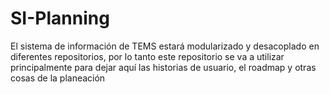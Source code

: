# SI-Planning
El sistema de información de TEMS estará modularizado y desacoplado en diferentes repositorios, por lo tanto este repositorio se va a utilizar principalmente para dejar aquí las historias de usuario, el roadmap y otras cosas de la planeación

